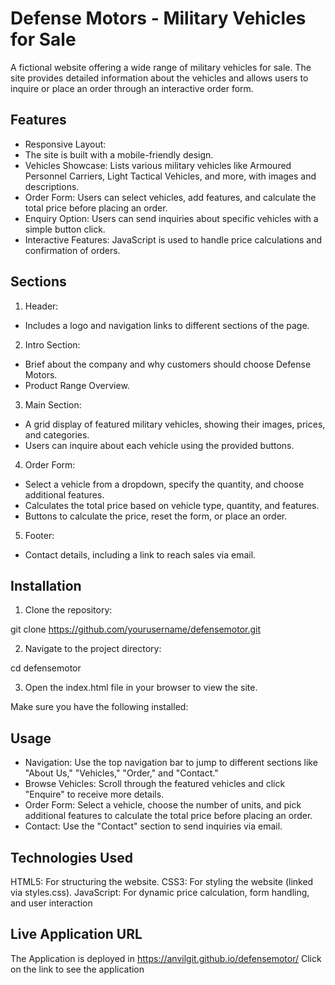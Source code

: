 # Defense Motors - Military Vehicles for Sale

A fictional website offering a wide range of military vehicles for sale. The site provides detailed information about the vehicles and allows users to inquire or place an order through an interactive order form.

## Features

- Responsive Layout:
-  The site is built with a mobile-friendly design.
- Vehicles Showcase: Lists various military vehicles like Armoured Personnel Carriers, Light Tactical Vehicles, and more, with images and descriptions.
- Order Form: Users can select vehicles, add features, and calculate the total price before placing an order.
- Enquiry Option: Users can send inquiries about specific vehicles with a simple button click.
- Interactive Features: JavaScript is used to handle price calculations and confirmation of orders.

## Sections
1. Header:

- Includes a logo and navigation links to different sections of the page.

2. Intro Section:

- Brief about the company and why customers should choose Defense Motors.
- Product Range Overview.

3. Main Section:

- A grid display of featured military vehicles, showing their images, prices, and categories.
- Users can inquire about each vehicle using the provided buttons.

4. Order Form:

- Select a vehicle from a dropdown, specify the quantity, and choose additional features.
- Calculates the total price based on vehicle type, quantity, and features.
- Buttons to calculate the price, reset the form, or place an order.

5. Footer:

- Contact details, including a link to reach sales via email.

## Installation
1. Clone the repository:
   
git clone https://github.com/yourusername/defensemotor.git

2. Navigate to the project directory:

cd defensemotor

3. Open the index.html file in your browser to view the site.

Make sure you have the following installed:

## Usage
- Navigation: Use the top navigation bar to jump to different sections like "About Us," "Vehicles," "Order," and "Contact."
- Browse Vehicles: Scroll through the featured vehicles and click "Enquire" to receive more details.
- Order Form: Select a vehicle, choose the number of units, and pick additional features to calculate the total price before placing an order.
- Contact: Use the "Contact" section to send inquiries via email.

## Technologies Used
HTML5: For structuring the website.
CSS3: For styling the website (linked via styles.css).
JavaScript: For dynamic price calculation, form handling, and user interaction

## Live Application URL

The Application is deployed in https://anvilgit.github.io/defensemotor/
Click on the link to see the application


